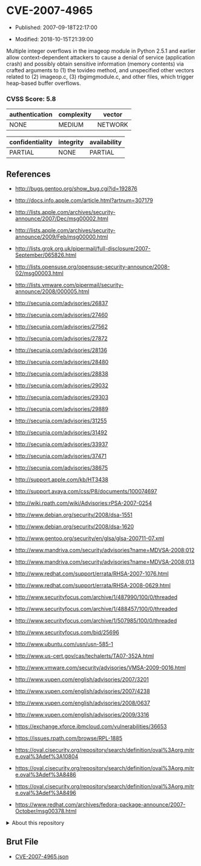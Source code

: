 # CVE-2007-4965

- Published: 2007-09-18T22:17:00

- Modified: 2018-10-15T21:39:00

Multiple integer overflows in the imageop module in Python 2.5.1 and earlier allow context-dependent attackers to cause a denial of service (application crash) and possibly obtain sensitive information (memory contents) via crafted arguments to (1) the tovideo method, and unspecified other vectors related to (2) imageop.c, (3) rbgimgmodule.c, and other files, which trigger heap-based buffer overflows.

### CVSS Score: **5.8**

| authentication | complexity | vector |
| --- | --- | --- |
| NONE | MEDIUM | NETWORK |

| confidentiality | integrity | availability |
| --- | --- | --- |
| PARTIAL | NONE | PARTIAL |

## References

* http://bugs.gentoo.org/show_bug.cgi?id=192876

* http://docs.info.apple.com/article.html?artnum=307179

* http://lists.apple.com/archives/security-announce/2007/Dec/msg00002.html

* http://lists.apple.com/archives/security-announce/2009/Feb/msg00000.html

* http://lists.grok.org.uk/pipermail/full-disclosure/2007-September/065826.html

* http://lists.opensuse.org/opensuse-security-announce/2008-02/msg00003.html

* http://lists.vmware.com/pipermail/security-announce/2008/000005.html

* http://secunia.com/advisories/26837

* http://secunia.com/advisories/27460

* http://secunia.com/advisories/27562

* http://secunia.com/advisories/27872

* http://secunia.com/advisories/28136

* http://secunia.com/advisories/28480

* http://secunia.com/advisories/28838

* http://secunia.com/advisories/29032

* http://secunia.com/advisories/29303

* http://secunia.com/advisories/29889

* http://secunia.com/advisories/31255

* http://secunia.com/advisories/31492

* http://secunia.com/advisories/33937

* http://secunia.com/advisories/37471

* http://secunia.com/advisories/38675

* http://support.apple.com/kb/HT3438

* http://support.avaya.com/css/P8/documents/100074697

* http://wiki.rpath.com/wiki/Advisories:rPSA-2007-0254

* http://www.debian.org/security/2008/dsa-1551

* http://www.debian.org/security/2008/dsa-1620

* http://www.gentoo.org/security/en/glsa/glsa-200711-07.xml

* http://www.mandriva.com/security/advisories?name=MDVSA-2008:012

* http://www.mandriva.com/security/advisories?name=MDVSA-2008:013

* http://www.redhat.com/support/errata/RHSA-2007-1076.html

* http://www.redhat.com/support/errata/RHSA-2008-0629.html

* http://www.securityfocus.com/archive/1/487990/100/0/threaded

* http://www.securityfocus.com/archive/1/488457/100/0/threaded

* http://www.securityfocus.com/archive/1/507985/100/0/threaded

* http://www.securityfocus.com/bid/25696

* http://www.ubuntu.com/usn/usn-585-1

* http://www.us-cert.gov/cas/techalerts/TA07-352A.html

* http://www.vmware.com/security/advisories/VMSA-2009-0016.html

* http://www.vupen.com/english/advisories/2007/3201

* http://www.vupen.com/english/advisories/2007/4238

* http://www.vupen.com/english/advisories/2008/0637

* http://www.vupen.com/english/advisories/2009/3316

* https://exchange.xforce.ibmcloud.com/vulnerabilities/36653

* https://issues.rpath.com/browse/RPL-1885

* https://oval.cisecurity.org/repository/search/definition/oval%3Aorg.mitre.oval%3Adef%3A10804

* https://oval.cisecurity.org/repository/search/definition/oval%3Aorg.mitre.oval%3Adef%3A8486

* https://oval.cisecurity.org/repository/search/definition/oval%3Aorg.mitre.oval%3Adef%3A8496

* https://www.redhat.com/archives/fedora-package-announce/2007-October/msg00378.html

<details>
<summary>About this repository</summary> 

  This repository is part of the project [Live Hack CVE](https://github.com/Live-Hack-CVE). Main website can be found [www.live-hack.org](https://www.live-hack.org) 
  
  Made by [Sn0wAlice](https://github.com/Sn0wAlice) for the people that care about security and need to have a feed of the latest CVEs. Hope you enjoy it, don't forget to star the repo and follow me on [Twitter](https://twitter.com/Sn0wAlice) and [Github](https://github.com/Sn0wAlice). And that is my [personnal website](https://www.alice-snow.me/)

  - [Home Page](https://github.com/Live-Hack-CVE)
  - [Framework](https://github.com/Live-Hack-CVE/cve-framework)
  - [CVE database](https://github.com/Live-Hack-CVE/full_database)
  - [Changelog](https://github.com/Live-Hack-CVE/Changelog)
</details>

## Brut File

* [CVE-2007-4965.json](https://raw.githubusercontent.com/Live-Hack-CVE/full_database/main/cves/2007/CVE-2007-4965.json)


